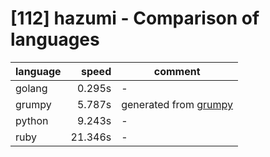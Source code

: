 # [112] hazumi -  Comparison of languages

| language | speed | comment |
| -------- | -----:| ------- |
| golang   | 0.295s | - |
| grumpy   | 5.787s | generated from [grumpy](https://github.com/google/grumpy) |
| python   | 9.243s | - |
| ruby     | 21.346s | - |
